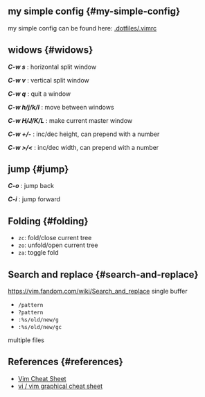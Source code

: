 
## my simple config {#my-simple-config}

my simple config can be found here: [.dotfiles/.vimrc](https://github.com/sky-bro/.dotfiles/blob/master/.vimrc)


## widows {#widows}

_**C-w s**_
: horizontal split window

_**C-w v**_
: vertical split window

_**C-w q**_
: quit a window

_**C-w h/j/k/l**_
: move between windows

_**C-w H/J/K/L**_
: make current master window

_**C-w +/-**_
: inc/dec height, can prepend with a number

_**C-w &gt;/&lt;**_
: inc/dec width, can prepend with a number


## jump {#jump}

_**C-o**_
: jump back

_**C-i**_
: jump forward


## Folding {#folding}

-   `zc`: fold/close current tree
-   `zo`: unfold/open current tree
-   `za`: toggle fold


## Search and replace {#search-and-replace}

<https://vim.fandom.com/wiki/Search_and_replace>
single buffer

-   `/pattern`
-   `?pattern`
-   `:%s/old/new/g`
-   `:%s/old/new/gc`

multiple files


## References {#references}

-   [Vim Cheat Sheet](https://vim.rtorr.com/)
-   [vi / vim graphical cheat sheet](/images/posts/vim-notes/vim-cheatsheet.svg)
